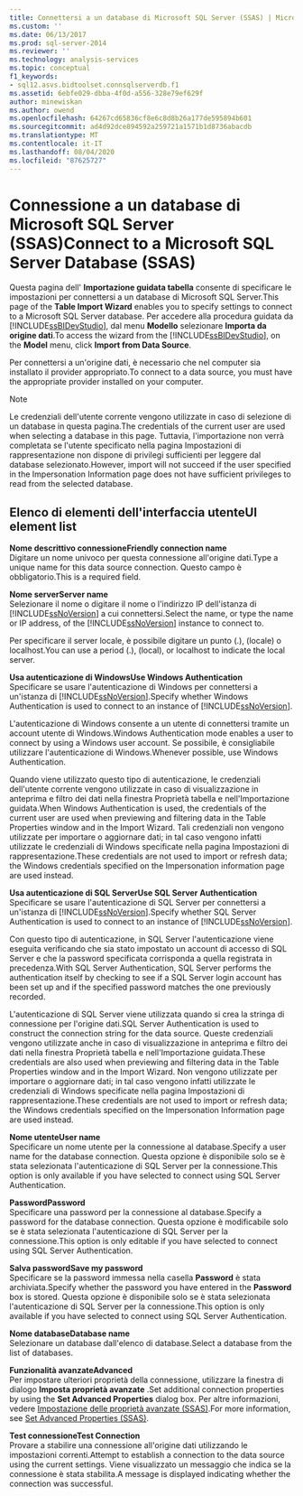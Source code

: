 ```yaml
---
title: Connettersi a un database di Microsoft SQL Server (SSAS) | Microsoft Docs
ms.custom: ''
ms.date: 06/13/2017
ms.prod: sql-server-2014
ms.reviewer: ''
ms.technology: analysis-services
ms.topic: conceptual
f1_keywords:
- sql12.asvs.bidtoolset.connsqlserverdb.f1
ms.assetid: 6ebfe029-dbba-4f0d-a556-328e79ef629f
author: minewiskan
ms.author: owend
ms.openlocfilehash: 64267cd65836cf8e6c8d8b26a177de595894b601
ms.sourcegitcommit: ad4d92dce894592a259721a1571b1d8736abacdb
ms.translationtype: MT
ms.contentlocale: it-IT
ms.lasthandoff: 08/04/2020
ms.locfileid: "87625727"
---
```

# <a name="connect-to-a-microsoft-sql-server-database-ssas"></a><span data-ttu-id="f46b6-102">Connessione a un database di Microsoft SQL Server (SSAS)</span><span class="sxs-lookup"><span data-stu-id="f46b6-102">Connect to a Microsoft SQL Server Database (SSAS)</span></span>
  <span data-ttu-id="f46b6-103">Questa pagina dell' **Importazione guidata tabella** consente di specificare le impostazioni per connettersi a un database di Microsoft SQL Server.</span><span class="sxs-lookup"><span data-stu-id="f46b6-103">This page of the **Table Import Wizard** enables you to specify settings to connect to a Microsoft SQL Server database.</span></span> <span data-ttu-id="f46b6-104">Per accedere alla procedura guidata da [!INCLUDE[ssBIDevStudio](../includes/ssbidevstudio-md.md)], dal menu **Modello** selezionare **Importa da origine dati**.</span><span class="sxs-lookup"><span data-stu-id="f46b6-104">To access the wizard from the [!INCLUDE[ssBIDevStudio](../includes/ssbidevstudio-md.md)], on the **Model** menu, click **Import from Data Source**.</span></span>  
  
 <span data-ttu-id="f46b6-105">Per connettersi a un'origine dati, è necessario che nel computer sia installato il provider appropriato.</span><span class="sxs-lookup"><span data-stu-id="f46b6-105">To connect to a data source, you must have the appropriate provider installed on your computer.</span></span>  
  
> [!NOTE]  
>  <span data-ttu-id="f46b6-106">Le credenziali dell'utente corrente vengono utilizzate in caso di selezione di un database in questa pagina.</span><span class="sxs-lookup"><span data-stu-id="f46b6-106">The credentials of the current user are used when selecting a database in this page.</span></span> <span data-ttu-id="f46b6-107">Tuttavia, l'importazione non verrà completata se l'utente specificato nella pagina Impostazioni di rappresentazione non dispone di privilegi sufficienti per leggere dal database selezionato.</span><span class="sxs-lookup"><span data-stu-id="f46b6-107">However, import will not succeed if the user specified in the Impersonation Information page does not have sufficient privileges to read from the selected database.</span></span>  
  
## <a name="ui-element-list"></a><span data-ttu-id="f46b6-108">Elenco di elementi dell'interfaccia utente</span><span class="sxs-lookup"><span data-stu-id="f46b6-108">UI element list</span></span>  
 <span data-ttu-id="f46b6-109">**Nome descrittivo connessione**</span><span class="sxs-lookup"><span data-stu-id="f46b6-109">**Friendly connection name**</span></span>  
 <span data-ttu-id="f46b6-110">Digitare un nome univoco per questa connessione all'origine dati.</span><span class="sxs-lookup"><span data-stu-id="f46b6-110">Type a unique name for this data source connection.</span></span> <span data-ttu-id="f46b6-111">Questo campo è obbligatorio.</span><span class="sxs-lookup"><span data-stu-id="f46b6-111">This is a required field.</span></span>  
  
 <span data-ttu-id="f46b6-112">**Nome server**</span><span class="sxs-lookup"><span data-stu-id="f46b6-112">**Server name**</span></span>  
 <span data-ttu-id="f46b6-113">Selezionare il nome o digitare il nome o l'indirizzo IP dell'istanza di [!INCLUDE[ssNoVersion](../includes/ssnoversion-md.md)] a cui connettersi.</span><span class="sxs-lookup"><span data-stu-id="f46b6-113">Select the name, or type the name or IP address, of the [!INCLUDE[ssNoVersion](../includes/ssnoversion-md.md)] instance to connect to.</span></span>  
  
 <span data-ttu-id="f46b6-114">Per specificare il server locale, è possibile digitare un punto (.), (locale) o localhost.</span><span class="sxs-lookup"><span data-stu-id="f46b6-114">You can use a period (.), (local), or localhost to indicate the local server.</span></span>  
  
 <span data-ttu-id="f46b6-115">**Usa autenticazione di Windows**</span><span class="sxs-lookup"><span data-stu-id="f46b6-115">**Use Windows Authentication**</span></span>  
 <span data-ttu-id="f46b6-116">Specificare se usare l'autenticazione di Windows per connettersi a un'istanza di [!INCLUDE[ssNoVersion](../includes/ssnoversion-md.md)].</span><span class="sxs-lookup"><span data-stu-id="f46b6-116">Specify whether Windows Authentication is used to connect to an instance of [!INCLUDE[ssNoVersion](../includes/ssnoversion-md.md)].</span></span>  
  
 <span data-ttu-id="f46b6-117">L'autenticazione di Windows consente a un utente di connettersi tramite un account utente di Windows.</span><span class="sxs-lookup"><span data-stu-id="f46b6-117">Windows Authentication mode enables a user to connect by using a Windows user account.</span></span> <span data-ttu-id="f46b6-118">Se possibile, è consigliabile utilizzare l'autenticazione di Windows.</span><span class="sxs-lookup"><span data-stu-id="f46b6-118">Whenever possible, use Windows Authentication.</span></span>  
  
 <span data-ttu-id="f46b6-119">Quando viene utilizzato questo tipo di autenticazione, le credenziali dell'utente corrente vengono utilizzate in caso di visualizzazione in anteprima e filtro dei dati nella finestra Proprietà tabella e nell'Importazione guidata.</span><span class="sxs-lookup"><span data-stu-id="f46b6-119">When Windows Authentication is used, the credentials of the current user are used when previewing and filtering data in the Table Properties window and in the Import Wizard.</span></span> <span data-ttu-id="f46b6-120">Tali credenziali non vengono utilizzate per importare o aggiornare dati; in tal caso vengono infatti utilizzate le credenziali di Windows specificate nella pagina Impostazioni di rappresentazione.</span><span class="sxs-lookup"><span data-stu-id="f46b6-120">These credentials are not used to import or refresh data; the Windows credentials specified on the Impersonation information page are used instead.</span></span>  
  
 <span data-ttu-id="f46b6-121">**Usa autenticazione di SQL Server**</span><span class="sxs-lookup"><span data-stu-id="f46b6-121">**Use SQL Server Authentication**</span></span>  
 <span data-ttu-id="f46b6-122">Specificare se usare l'autenticazione di SQL Server per connettersi a un'istanza di [!INCLUDE[ssNoVersion](../includes/ssnoversion-md.md)].</span><span class="sxs-lookup"><span data-stu-id="f46b6-122">Specify whether SQL Server Authentication is used to connect to an instance of [!INCLUDE[ssNoVersion](../includes/ssnoversion-md.md)].</span></span>  
  
 <span data-ttu-id="f46b6-123">Con questo tipo di autenticazione, in SQL Server l'autenticazione viene eseguita verificando che sia stato impostato un account di accesso di SQL Server e che la password specificata corrisponda a quella registrata in precedenza.</span><span class="sxs-lookup"><span data-stu-id="f46b6-123">With SQL Server Authentication, SQL Server performs the authentication itself by checking to see if a SQL Server login account has been set up and if the specified password matches the one previously recorded.</span></span>  
  
 <span data-ttu-id="f46b6-124">L'autenticazione di SQL Server viene utilizzata quando si crea la stringa di connessione per l'origine dati.</span><span class="sxs-lookup"><span data-stu-id="f46b6-124">SQL Server Authentication is used to construct the connection string for the data source.</span></span> <span data-ttu-id="f46b6-125">Queste credenziali vengono utilizzate anche in caso di visualizzazione in anteprima e filtro dei dati nella finestra Proprietà tabella e nell'Importazione guidata.</span><span class="sxs-lookup"><span data-stu-id="f46b6-125">These credentials are also used when previewing and filtering data in the Table Properties window and in the Import Wizard.</span></span> <span data-ttu-id="f46b6-126">Non vengono utilizzate per importare o aggiornare dati; in tal caso vengono infatti utilizzate le credenziali di Windows specificate nella pagina Impostazioni di rappresentazione.</span><span class="sxs-lookup"><span data-stu-id="f46b6-126">These credentials are not used to import or refresh data; the Windows credentials specified on the Impersonation Information page are used instead.</span></span>  
  
 <span data-ttu-id="f46b6-127">**Nome utente**</span><span class="sxs-lookup"><span data-stu-id="f46b6-127">**User name**</span></span>  
 <span data-ttu-id="f46b6-128">Specificare un nome utente per la connessione al database.</span><span class="sxs-lookup"><span data-stu-id="f46b6-128">Specify a user name for the database connection.</span></span> <span data-ttu-id="f46b6-129">Questa opzione è disponibile solo se è stata selezionata l'autenticazione di SQL Server per la connessione.</span><span class="sxs-lookup"><span data-stu-id="f46b6-129">This option is only available if you have selected to connect using SQL Server Authentication.</span></span>  
  
 <span data-ttu-id="f46b6-130">**Password**</span><span class="sxs-lookup"><span data-stu-id="f46b6-130">**Password**</span></span>  
 <span data-ttu-id="f46b6-131">Specificare una password per la connessione al database.</span><span class="sxs-lookup"><span data-stu-id="f46b6-131">Specify a password for the database connection.</span></span> <span data-ttu-id="f46b6-132">Questa opzione è modificabile solo se è stata selezionata l'autenticazione di SQL Server per la connessione.</span><span class="sxs-lookup"><span data-stu-id="f46b6-132">This option is only editable if you have selected to connect using SQL Server Authentication.</span></span>  
  
 <span data-ttu-id="f46b6-133">**Salva password**</span><span class="sxs-lookup"><span data-stu-id="f46b6-133">**Save my password**</span></span>  
 <span data-ttu-id="f46b6-134">Specificare se la password immessa nella casella **Password** è stata archiviata.</span><span class="sxs-lookup"><span data-stu-id="f46b6-134">Specify whether the password you have entered in the **Password** box is stored.</span></span> <span data-ttu-id="f46b6-135">Questa opzione è disponibile solo se è stata selezionata l'autenticazione di SQL Server per la connessione.</span><span class="sxs-lookup"><span data-stu-id="f46b6-135">This option is only available if you have selected to connect using SQL Server Authentication.</span></span>  
  
 <span data-ttu-id="f46b6-136">**Nome database**</span><span class="sxs-lookup"><span data-stu-id="f46b6-136">**Database name**</span></span>  
 <span data-ttu-id="f46b6-137">Selezionare un database dall'elenco di database.</span><span class="sxs-lookup"><span data-stu-id="f46b6-137">Select a database from the list of databases.</span></span>  
  
 <span data-ttu-id="f46b6-138">**Funzionalità avanzate**</span><span class="sxs-lookup"><span data-stu-id="f46b6-138">**Advanced**</span></span>  
 <span data-ttu-id="f46b6-139">Per impostare ulteriori proprietà della connessione, utilizzare la finestra di dialogo **Imposta proprietà avanzate** .</span><span class="sxs-lookup"><span data-stu-id="f46b6-139">Set additional connection properties by using the **Set Advanced Properties** dialog box.</span></span> <span data-ttu-id="f46b6-140">Per altre informazioni, vedere [Impostazione delle proprietà avanzate &#40;SSAS&#41;](set-advanced-properties-ssas.md).</span><span class="sxs-lookup"><span data-stu-id="f46b6-140">For more information, see [Set Advanced Properties &#40;SSAS&#41;](set-advanced-properties-ssas.md).</span></span>  
  
 <span data-ttu-id="f46b6-141">**Test connessione**</span><span class="sxs-lookup"><span data-stu-id="f46b6-141">**Test Connection**</span></span>  
 <span data-ttu-id="f46b6-142">Provare a stabilire una connessione all'origine dati utilizzando le impostazioni correnti.</span><span class="sxs-lookup"><span data-stu-id="f46b6-142">Attempt to establish a connection to the data source using the current settings.</span></span> <span data-ttu-id="f46b6-143">Viene visualizzato un messaggio che indica se la connessione è stata stabilita.</span><span class="sxs-lookup"><span data-stu-id="f46b6-143">A message is displayed indicating whether the connection was successful.</span></span>  
  
  
